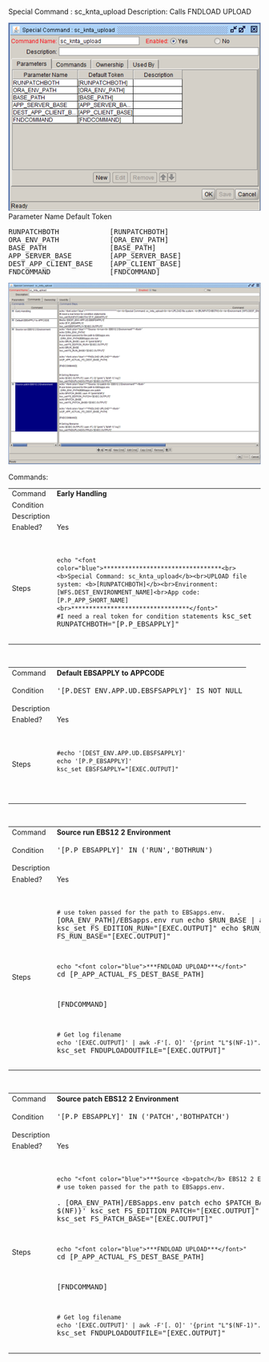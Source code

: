 
Special Command : sc_knta_upload 
Description: Calls FNDLOAD UPLOAD
  
<img src="./sc_knta_upload_parameters.PNG" width=800/>
Parameter Name    Default Token
<pre>
RUNPATCHBOTH            [RUNPATCHBOTH]
ORA_ENV_PATH            [ORA_ENV_PATH]
BASE_PATH               [BASE_PATH]
APP_SERVER_BASE         [APP_SERVER_BASE]
DEST_APP_CLIENT_BASE    [APP_CLIENT_BASE]
FNDCOMMAND              [FNDCOMMAND]
</pre>

<img src="./sc_knta_upload_commands.PNG" width=800/>

Commands:

<table>
<tr><td>Command</td><td><b>Early Handling</b></td></tr>
<tr><td>Condition</td><td></td></tr>
<tr><td>Description</td><td></td></tr>
<tr><td>Enabled?</td><td>Yes</td></tr>
<tr><td>Steps</td>
<td><pre>

```echo "<font color="blue">*********************************<br><b>Special Command: sc_knta_upload</b><br>UPLOAD file system: <b>[RUNPATCHBOTH]</b><br>Environment: [WFS.DEST_ENVIRONMENT_NAME]<br>App code: [P.P_APP_SHORT_NAME]<br>*********************************</font>" ```
```#I need a real token for condition statements```
ksc_set RUNPATCHBOTH="[P.P_EBSAPPLY]"
</pre></td></tr>
</table>

<BR>

<table>
<tr><td>Command</td><td><b>Default EBSAPPLY to APPCODE</b></td></tr>
<tr><td>Condition</td><td><pre>'[P.DEST_ENV.APP.UD.EBSFSAPPLY]' IS NOT NULL</pre></td></tr>
<tr><td>Description</td><td></td></tr>
<tr><td>Enabled?</td><td>Yes</td></tr>
<tr><td>Steps</td>
<td><pre>

```
#echo '[DEST_ENV.APP.UD.EBSFSAPPLY]'
echo '[P.P_EBSAPPLY]'
ksc_set EBSFSAPPLY="[EXEC.OUTPUT]"
```
</pre></td></tr>
</table>
<BR>

<table>
<tr><td>Command</td><td><b>Source run EBS12 2 Environment</b></td></tr>
<tr><td>Condition</td><td><pre>'[P.P_EBSAPPLY]' IN ('RUN','BOTHRUN')</pre></td></tr>
<tr><td>Description</td><td></td></tr>
<tr><td>Enabled?</td><td>Yes</td></tr>
<tr><td>Steps</td>
<td><pre>

```# use token passed for the path to EBSapps.env.  ```
. [ORA_ENV_PATH]/EBSapps.env run
echo $RUN_BASE | awk -F/ '{print $(NF)}'
ksc_set FS_EDITION_RUN="[EXEC.OUTPUT]"
echo $RUN_BASE
ksc_set FS_RUN_BASE="[EXEC.OUTPUT]"

```echo "<font color="blue">***FNDLOAD UPLOAD***</font>"```
cd [P_APP_ACTUAL_FS_DEST_BASE_PATH]

[FNDCOMMAND]


```# Get log filename```
```echo '[EXEC.OUTPUT]' | awk -F'[. O]' '{print "L"$(NF-1)".log"}'```
ksc_set FNDUPLOADOUTFILE="[EXEC.OUTPUT]"
</pre></td></tr>
</table>

<BR>

<table>
<tr><td>Command</td><td><b>Source patch EBS12 2 Environment</b></td></tr>
<tr><td>Condition</td><td><pre>'[P.P_EBSAPPLY]' IN ('PATCH','BOTHPATCH')</pre></td></tr>
<tr><td>Description</td><td></td></tr>
<tr><td>Enabled?</td><td>Yes</td></tr>
<tr><td>Steps</td>
<td><pre>

```echo "<font color="blue">***Source <b>patch</b> EBS12 2 Environment***</font>"```
```# use token passed for the path to EBSapps.env.```  
. [ORA_ENV_PATH]/EBSapps.env patch
echo $PATCH_BASE | awk -F/ '{print $(NF)}'
ksc_set FS_EDITION_PATCH="[EXEC.OUTPUT]"
echo $PATCH_BASE
ksc_set FS_PATCH_BASE="[EXEC.OUTPUT]"

```echo "<font color="blue">***FNDLOAD UPLOAD***</font>"```
cd [P_APP_ACTUAL_FS_DEST_BASE_PATH]

[FNDCOMMAND]

```# Get log filename```
```echo '[EXEC.OUTPUT]' | awk -F'[. O]' '{print "L"$(NF-1)".log"}'```
ksc_set FNDUPLOADOUTFILE="[EXEC.OUTPUT]"
</pre></td></tr>
</table>